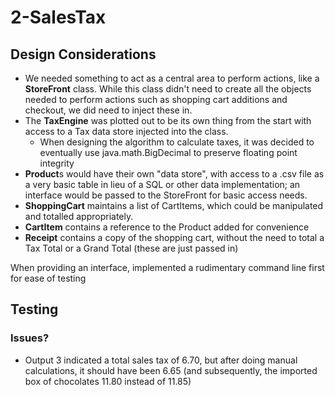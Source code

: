 # 2-SalesTax  
## Design Considerations   
* We needed something to act as a central area to perform actions, like a **StoreFront** class.  While this class didn't need to create all the objects needed to perform actions such as shopping cart additions and checkout, we did need to inject these in.
* The **TaxEngine** was plotted out to be its own thing from the start with access to a Tax data store injected into the class.  
  * When designing the algorithm to calculate taxes, it was decided to eventually use java.math.BigDecimal to preserve floating point integrity 
* **Product**s would have their own "data store", with access to a .csv file as a very basic table in lieu of a SQL or other data implementation; an interface would be passed to the StoreFront for basic access needs.
* **ShoppingCart** maintains a list of CartItems, which could be manipulated and totalled appropriately.
* **CartItem** contains a reference to the Product added for convenience
* **Receipt** contains a copy of the shopping cart, without the need to total a Tax Total or a Grand Total (these are just passed in)

When providing an interface, implemented a rudimentary command line first for ease of testing
## Testing  


### Issues?  
* Output 3 indicated a total sales tax of 6.70, but after doing manual calculations, it should have been 6.65 (and subsequently, the imported box of chocolates 11.80 instead of 11.85)

